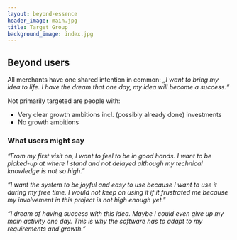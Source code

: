 ```yaml
---
layout: beyond-essence
header_image: main.jpg
title: Target Group
background_image: index.jpg
---
```


## Beyond users

All merchants have one shared intention in common:
_„I want to bring my idea to life.
I have the dream that one day, my idea will become a success.“_

Not primarily targeted are people with:
* Very clear growth ambitions incl. (possibly already done) investments
* No growth ambitions

### What users might say

_“From my first visit on, I want to feel to be in good hands. I want to be picked-up at where I stand and not delayed although my technical knowledge is not so high.”_

_“I want the system to be joyful and easy to use because I want to use it during my free time. I would not keep on using it if it frustrated me because my involvement in this project is not high enough yet."_

_“I dream of having success with this idea. Maybe I could even give up my main activity one day. This is why the software has to adapt to my requirements and growth.”_
